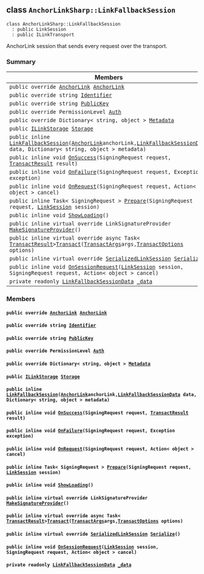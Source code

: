 ## class `AnchorLinkSharp::LinkFallbackSession` 

```
class AnchorLinkSharp::LinkFallbackSession
  : public LinkSession
  : public ILinkTransport
```

AnchorLink session that sends every request over the transport.

### Summary

 Members                        | Descriptions                                
--------------------------------|---------------------------------------------
`public override `[`AnchorLink`](.github/workflows/documentation/md/AnchorLinkSharp--AnchorLink.md#class_anchor_link_sharp_1_1_anchor_link)` `[`AnchorLink`](#class_anchor_link_sharp_1_1_link_fallback_session_1a24b28f0dba3b13e8f4a0fdaaa43dc231) | 
`public override string `[`Identifier`](#class_anchor_link_sharp_1_1_link_fallback_session_1aa5310da6bb012937b796146745fc5ed0) | 
`public override string `[`PublicKey`](#class_anchor_link_sharp_1_1_link_fallback_session_1ac55c0d79f35bdf0aeb50116a70d7bf55) | 
`public override PermissionLevel `[`Auth`](#class_anchor_link_sharp_1_1_link_fallback_session_1a31159c68680d5628c3d9b5a17461e0c8) | 
`public override Dictionary< string, object > `[`Metadata`](#class_anchor_link_sharp_1_1_link_fallback_session_1a6019b38152dde21b18ba0a443e1a9343) | 
`public `[`ILinkStorage`](.github/workflows/documentation/md/AnchorLinkSharp.md#interface_anchor_link_sharp_1_1_i_link_storage)` `[`Storage`](#class_anchor_link_sharp_1_1_link_fallback_session_1a3198c2558a95eb66553955ab4b579438) | 
`public inline  `[`LinkFallbackSession`](#class_anchor_link_sharp_1_1_link_fallback_session_1a017464201706c37a504d26995f8ab669)`(`[`AnchorLink`](.github/workflows/documentation/md/AnchorLinkSharp--AnchorLink.md#class_anchor_link_sharp_1_1_anchor_link)` anchorLink, `[`LinkFallbackSessionData`](.github/workflows/documentation/md/AnchorLinkSharp--LinkFallbackSessionData.md#class_anchor_link_sharp_1_1_link_fallback_session_data)` data, Dictionary< string, object > metadata)` | 
`public inline void `[`OnSuccess`](#class_anchor_link_sharp_1_1_link_fallback_session_1ae42c87a32bf9bfaf937e577cecc1292a)`(SigningRequest request, `[`TransactResult`](.github/workflows/documentation/md/AnchorLinkSharp--TransactResult.md#class_anchor_link_sharp_1_1_transact_result)` result)` | 
`public inline void `[`OnFailure`](#class_anchor_link_sharp_1_1_link_fallback_session_1a2881a07d943ba812c2ec609b33efd401)`(SigningRequest request, Exception exception)` | 
`public inline void `[`OnRequest`](#class_anchor_link_sharp_1_1_link_fallback_session_1af033a491264433deccf8f379377bf0de)`(SigningRequest request, Action< object > cancel)` | 
`public inline Task< SigningRequest > `[`Prepare`](#class_anchor_link_sharp_1_1_link_fallback_session_1a4cf59f297378d8bf8b50556182625565)`(SigningRequest request, `[`LinkSession`](.github/workflows/documentation/md/AnchorLinkSharp--LinkSession.md#class_anchor_link_sharp_1_1_link_session)` session)` | 
`public inline void `[`ShowLoading`](#class_anchor_link_sharp_1_1_link_fallback_session_1a832760a5318046c0e28d3c99f9a71fa7)`()` | 
`public inline virtual override LinkSignatureProvider `[`MakeSignatureProvider`](#class_anchor_link_sharp_1_1_link_fallback_session_1a58701db8173ae17a7f6dc5d10b5a07f2)`()` | 
`public inline virtual override async Task< `[`TransactResult`](.github/workflows/documentation/md/AnchorLinkSharp--TransactResult.md#class_anchor_link_sharp_1_1_transact_result)` > `[`Transact`](#class_anchor_link_sharp_1_1_link_fallback_session_1a0203c2a04ea5cf737cb4fc846b2f1822)`(`[`TransactArgs`](.github/workflows/documentation/md/AnchorLinkSharp--TransactArgs.md#class_anchor_link_sharp_1_1_transact_args)` args, `[`TransactOptions`](.github/workflows/documentation/md/AnchorLinkSharp--TransactOptions.md#class_anchor_link_sharp_1_1_transact_options)` options)` | 
`public inline virtual override `[`SerializedLinkSession`](.github/workflows/documentation/md/AnchorLinkSharp--SerializedLinkSession.md#class_anchor_link_sharp_1_1_serialized_link_session)` `[`Serialize`](#class_anchor_link_sharp_1_1_link_fallback_session_1ae1257a731a7a371b5ea948a9aec66ebb)`()` | 
`public inline void `[`OnSessionRequest`](#class_anchor_link_sharp_1_1_link_fallback_session_1ab43ebe78aa7d484d52f5d1f80e8a0e74)`(`[`LinkSession`](.github/workflows/documentation/md/AnchorLinkSharp--LinkSession.md#class_anchor_link_sharp_1_1_link_session)` session, SigningRequest request, Action< object > cancel)` | 
`private readonly `[`LinkFallbackSessionData`](.github/workflows/documentation/md/AnchorLinkSharp--LinkFallbackSessionData.md#class_anchor_link_sharp_1_1_link_fallback_session_data)` `[`_data`](#class_anchor_link_sharp_1_1_link_fallback_session_1a285c682789cc6f896d09a76909bc881b) | 

### Members

#### `public override `[`AnchorLink`](.github/workflows/documentation/md/AnchorLinkSharp--AnchorLink.md#class_anchor_link_sharp_1_1_anchor_link)` `[`AnchorLink`](#class_anchor_link_sharp_1_1_link_fallback_session_1a24b28f0dba3b13e8f4a0fdaaa43dc231) 

#### `public override string `[`Identifier`](#class_anchor_link_sharp_1_1_link_fallback_session_1aa5310da6bb012937b796146745fc5ed0) 

#### `public override string `[`PublicKey`](#class_anchor_link_sharp_1_1_link_fallback_session_1ac55c0d79f35bdf0aeb50116a70d7bf55) 

#### `public override PermissionLevel `[`Auth`](#class_anchor_link_sharp_1_1_link_fallback_session_1a31159c68680d5628c3d9b5a17461e0c8) 

#### `public override Dictionary< string, object > `[`Metadata`](#class_anchor_link_sharp_1_1_link_fallback_session_1a6019b38152dde21b18ba0a443e1a9343) 

#### `public `[`ILinkStorage`](.github/workflows/documentation/md/AnchorLinkSharp.md#interface_anchor_link_sharp_1_1_i_link_storage)` `[`Storage`](#class_anchor_link_sharp_1_1_link_fallback_session_1a3198c2558a95eb66553955ab4b579438) 

#### `public inline  `[`LinkFallbackSession`](#class_anchor_link_sharp_1_1_link_fallback_session_1a017464201706c37a504d26995f8ab669)`(`[`AnchorLink`](.github/workflows/documentation/md/AnchorLinkSharp--AnchorLink.md#class_anchor_link_sharp_1_1_anchor_link)` anchorLink, `[`LinkFallbackSessionData`](.github/workflows/documentation/md/AnchorLinkSharp--LinkFallbackSessionData.md#class_anchor_link_sharp_1_1_link_fallback_session_data)` data, Dictionary< string, object > metadata)` 

#### `public inline void `[`OnSuccess`](#class_anchor_link_sharp_1_1_link_fallback_session_1ae42c87a32bf9bfaf937e577cecc1292a)`(SigningRequest request, `[`TransactResult`](.github/workflows/documentation/md/AnchorLinkSharp--TransactResult.md#class_anchor_link_sharp_1_1_transact_result)` result)` 

#### `public inline void `[`OnFailure`](#class_anchor_link_sharp_1_1_link_fallback_session_1a2881a07d943ba812c2ec609b33efd401)`(SigningRequest request, Exception exception)` 

#### `public inline void `[`OnRequest`](#class_anchor_link_sharp_1_1_link_fallback_session_1af033a491264433deccf8f379377bf0de)`(SigningRequest request, Action< object > cancel)` 

#### `public inline Task< SigningRequest > `[`Prepare`](#class_anchor_link_sharp_1_1_link_fallback_session_1a4cf59f297378d8bf8b50556182625565)`(SigningRequest request, `[`LinkSession`](.github/workflows/documentation/md/AnchorLinkSharp--LinkSession.md#class_anchor_link_sharp_1_1_link_session)` session)` 

#### `public inline void `[`ShowLoading`](#class_anchor_link_sharp_1_1_link_fallback_session_1a832760a5318046c0e28d3c99f9a71fa7)`()` 

#### `public inline virtual override LinkSignatureProvider `[`MakeSignatureProvider`](#class_anchor_link_sharp_1_1_link_fallback_session_1a58701db8173ae17a7f6dc5d10b5a07f2)`()` 

#### `public inline virtual override async Task< `[`TransactResult`](.github/workflows/documentation/md/AnchorLinkSharp--TransactResult.md#class_anchor_link_sharp_1_1_transact_result)` > `[`Transact`](#class_anchor_link_sharp_1_1_link_fallback_session_1a0203c2a04ea5cf737cb4fc846b2f1822)`(`[`TransactArgs`](.github/workflows/documentation/md/AnchorLinkSharp--TransactArgs.md#class_anchor_link_sharp_1_1_transact_args)` args, `[`TransactOptions`](.github/workflows/documentation/md/AnchorLinkSharp--TransactOptions.md#class_anchor_link_sharp_1_1_transact_options)` options)` 

#### `public inline virtual override `[`SerializedLinkSession`](.github/workflows/documentation/md/AnchorLinkSharp--SerializedLinkSession.md#class_anchor_link_sharp_1_1_serialized_link_session)` `[`Serialize`](#class_anchor_link_sharp_1_1_link_fallback_session_1ae1257a731a7a371b5ea948a9aec66ebb)`()` 

#### `public inline void `[`OnSessionRequest`](#class_anchor_link_sharp_1_1_link_fallback_session_1ab43ebe78aa7d484d52f5d1f80e8a0e74)`(`[`LinkSession`](.github/workflows/documentation/md/AnchorLinkSharp--LinkSession.md#class_anchor_link_sharp_1_1_link_session)` session, SigningRequest request, Action< object > cancel)` 

#### `private readonly `[`LinkFallbackSessionData`](.github/workflows/documentation/md/AnchorLinkSharp--LinkFallbackSessionData.md#class_anchor_link_sharp_1_1_link_fallback_session_data)` `[`_data`](#class_anchor_link_sharp_1_1_link_fallback_session_1a285c682789cc6f896d09a76909bc881b) 

